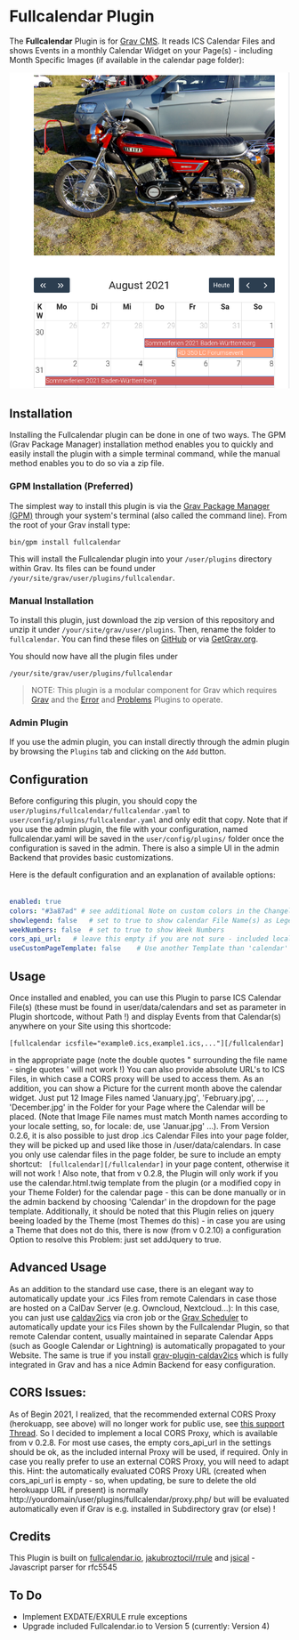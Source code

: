 # Fullcalendar Plugin

The **Fullcalendar** Plugin is for [Grav CMS](http://github.com/getgrav/grav). It reads ICS Calendar Files and shows Events in a monthly Calendar Widget on your Page(s) - including Month Specific Images (if available in the calendar page folder):

![](monthpic.png)

## Installation

Installing the Fullcalendar plugin can be done in one of two ways. The GPM (Grav Package Manager) installation method enables you to quickly and easily install the plugin with a simple terminal command, while the manual method enables you to do so via a zip file.

### GPM Installation (Preferred)

The simplest way to install this plugin is via the [Grav Package Manager (GPM)](http://learn.getgrav.org/advanced/grav-gpm) through your system's terminal (also called the command line).  From the root of your Grav install type:

    bin/gpm install fullcalendar

This will install the Fullcalendar plugin into your `/user/plugins` directory within Grav. Its files can be found under `/your/site/grav/user/plugins/fullcalendar`.

### Manual Installation

To install this plugin, just download the zip version of this repository and unzip it under `/your/site/grav/user/plugins`. Then, rename the folder to `fullcalendar`. You can find these files on [GitHub](https://github.com/wernerjoss/grav-plugin-fullcalendar) or via [GetGrav.org](https://getgrav.org/downloads/plugins).

You should now have all the plugin files under

    /your/site/grav/user/plugins/fullcalendar

> NOTE: This plugin is a modular component for Grav which requires [Grav](http://github.com/getgrav/grav) and the [Error](https://github.com/getgrav/grav-plugin-error) and [Problems](https://github.com/getgrav/grav-plugin-problems) Plugins to operate.

### Admin Plugin

If you use the admin plugin, you can install directly through the admin plugin by browsing the `Plugins` tab and clicking on the `Add` button.

## Configuration

Before configuring this plugin, you should copy the `user/plugins/fullcalendar/fullcalendar.yaml` to `user/config/plugins/fullcalendar.yaml` and only edit that copy.
Note that if you use the admin plugin, the file with your configuration, named fullcalendar.yaml will be saved in the `user/config/plugins/` folder once the configuration is saved in the admin.
There is also a simple UI in the admin Backend that provides basic customizations.

Here is the default configuration and an explanation of available options:

```yaml

enabled: true
colors: "#3a87ad" # see additional Note on custom colors in the Changelog, be sure to use single or double quotes around list !
showlegend: false   # set to true to show calendar File Name(s) as Legend below grid
weekNumbers: false  # set to true to show Week Numbers
cors_api_url:   # leave this empty if you are not sure - included local CORS proxy will be evaluated automatically !
useCustomPageTemplate: false    # Use another Template than 'calendar' for Calendar Page (e.g. in case of modular Page)
```

## Usage

Once installed and enabled, you can use this Plugin to parse ICS Calendar File(s) (these must be found in user/data/calendars and set as parameter in Plugin shortcode, without Path !) and display Events from that Calendar(s) anywhere on your Site using this shortcode:

    [fullcalendar icsfile="example0.ics,example1.ics,..."][/fullcalendar]

in the appropriate page (note the double quotes " surrounding the file name - single quotes ' will not work !)
You can also provide absolute URL's to ICS Files, in which case a CORS proxy will be used to access them.
As an addition, you can show a Picture for the current month above the calendar widget.
Just put 12 Image Files named 'January.jpg', 'February.jpg', ... , 'December.jpg' in the Folder for your Page where the Calendar will be placed.
(Note that Image File names must match Month names according to your locale setting, so, for locale: de, use 'Januar.jpg' ...).
From Version 0.2.6, it is also possible to just drop .ics Calendar Files into your page folder, they will be picked up and used like those in /user/data/calendars.
In case you only use calendar files in the page folder, be sure to include an empty shortcut:
` [fullcalendar][/fullcalendar]`
in your page content, otherwise it will not work !
Also note, that from v 0.2.8, the Plugin will only work if you use the calendar.html.twig template from the plugin (or a modified copy in your Theme Folder) for the calendar page - this can be done manually or in the admin backend by choosing 'Calendar' in the dropdown for the page template.
Additionally, it should be noted that this Plugin relies on jquery beeing loaded by the Theme (most Themes do this) - in case you are using a Theme that does not do this, there is now (from v 0.2.10) a configuration Option to resolve this Problem: just set addJquery to true.

## Advanced Usage
As an addition to the standard use case, there is an elegant way to automatically update your .ics Files from remote Calendars in case those are hosted on a CalDav Server (e.g. Owncloud, Nextcloud...):
In this case, you can just use [caldav2ics](https://github.com/wernerjoss/caldav2ics) via cron job or the [Grav Scheduler](https://learn.getgrav.org/17/advanced/scheduler) to automatically update your ics Files shown by the Fullcalendar Plugin, so that remote Calendar content, usually maintained in separate Calendar Apps (such as Google Calendar or Lightning) is automatically propagated to your Website.
The same is true if you install [grav-plugin-caldav2ics](https://github.com/wernerjoss/grav-plugin-caldav2ics) which is fully integrated in Grav and has a nice Admin Backend for easy configuration.

## CORS Issues:
As of Begin 2021, I realized, that the recommended external CORS Proxy (herokuapp, see above) will no longer work for public use, see [this support Thread](https://github.com/Rob--W/cors-anywhere/issues/301).
So I decided to implement a local CORS Proxy, which is available from v 0.2.8.
For most use cases, the empty cors_api_url in the settings should be ok, as the included internal Proxy will be used, if required.
Only in case you really prefer to use an external CORS Proxy, you will need to adapt this.
Hint: the automatically evaluated CORS Proxy URL (created when cors_api_url is empty - so, when updating, be sure to delete the old herokuapp URL if present) is normally http://yourdomain/user/plugins/fullcalendar/proxy.php/ but will be evaluated automatically even if Grav is e.g. installed in Subdirectory grav (or else) !

## Credits

This Plugin is built on [fullcalendar.io](https://fullcalendar.io), [jakubroztocil/rrule](https://github.com/jakubroztocil/rrule) and [jsical](http://mozilla-comm.github.io/ical.js) - Javascript parser for rfc5545

## To Do

* Implement EXDATE/EXRULE rrule exceptions
* Upgrade included Fullcalendar.io to Version 5 (currently: Version 4)
